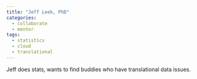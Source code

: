 ```yaml
---
title: "Jeff Leek, PhD"
categories:
  - collaborate
  - mentor
tags:
  - statistics
  - cloud
  - translational
---
```


Jeff does stats, wants to find buddies who have translational data issues.  